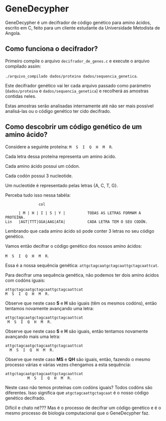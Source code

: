 # GeneDecypher

GeneDecypher é um decifrador de código genético para amino ácidos, escrito em C, feito para um cliente estudante da Universidade Metodista de Angola.

## Como funciona o decifrador?

Primeiro compile o arquivo `decifrador_de_genes.c` e execute o arquivo compilado assim:

`./arquivo_compilado dados/proteina dados/sequencia_genetica`.

Este decifrador genético vai ler cada arquivo passado como parámetro (`dados/proteina` e `dados/sequencia_genetica`) e recolherá as amostras contidas neles.

Estas amostras serão analisadas internamente até não ser mais possível analisá-las ou o código genético ter cido decifrado.

## Como descobrir um código genético de um amino ácido?

Considere a seguinte proteína: `M  S  I  Q  H  M  R`.

Cada letra dessa proteína representa um amino ácido.

Cada amino ácido possui um códon.

Cada codón possui 3 nucleotide.

Um nucleotide é representado pelas letras {A, C, T, G}.

Perceba tudo isso nessa tabéla:

                   col

          | M | H | I | S | Y |          TODAS AS LETRAS FORMAM A PROTEÍNA.
    Lin   |AGT|TTT|GGA|AAG|ATA|          CADA LETRA TEM O SEU CODÓN.

Lembrando que cada amino ácido só pode conter 3 letras no seu código genético.

Vamos então decifrar o código genético dos nossos amino ácidos:

`M  S  I  Q  H  M  R`.

Essa é a nossa sequência genética:
`attgctagcaatgctagcaattgctagcaattcat`.

Para decifrar uma sequência genética, não podemos ter dois amino ácidos com codóns iguais:

```
attgctagcaatgctagcaattgctagcaattcat
M  S  I  Q  H  M  R.
```

Observe que neste caso **S** e **H** são iguais (têm os mesmos codóns), então tentamos novamente avançando uma letra:

```
attgctagcaatgctagcaattgctagcaattcat
 M  S  I  Q  H  M  R.
```

Observe que neste caso **S** e **H** são iguais, então tentamos novamente avançando mais uma letra:

```
attgctagcaatgctagcaattgctagcaattcat
  M  S  I  Q  H  M  R.
```

Observe que neste caso **MS** e **QH** são iguais, então, fazendo o mesmo processo várias e várias vezes chengamos a esta sequência:

```
attgctagcaatgctagcaattgctagcaattcat
          M  S  I  Q  H  M  R.
```

Neste caso não temos proteínas com codóns iguais? Todos codóns são diferentes. Isso significa que `atgctagcaattgctagcaat` é o nosso código genético decifrado.

Difícil e chato né??? Mas é o processo de decifrar um código genético e é o mesmo processo de biologia computacional que o GeneDecypher faz.
